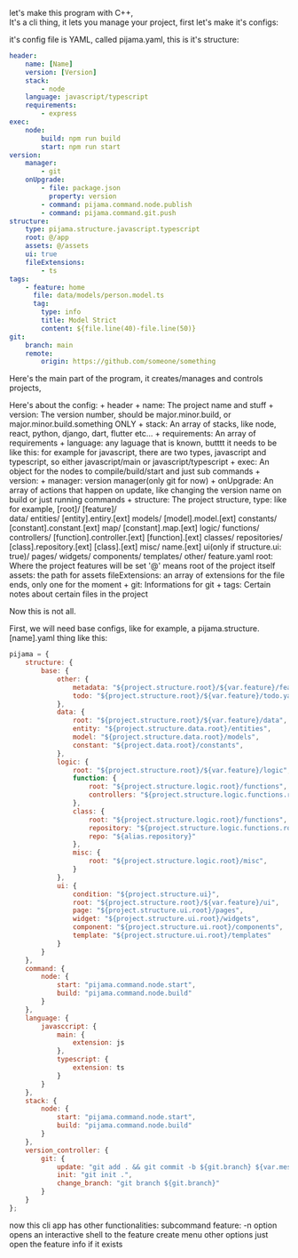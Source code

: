 let's make this program with C++,  
It's a cli thing, it lets you manage your project, first let's make it's configs:

it's config file is YAML, called pijama.yaml, this is it's structure:
```yaml
header:
	name: [Name]
	version: [Version]
	stack: 
		- node
	language: javascript/typescript
	requirements:
		- express
exec:
	node:
		build: npm run build
		start: npm run start
version:
	manager: 
		- git
	onUpgrade:
		- file: package.json
		  property: version
		- command: pijama.command.node.publish
		- command: pijama.command.git.push
structure: 
	type: pijama.structure.javascript.typescript
	root: @/app
	assets: @/assets
	ui: true
	fileExtensions:
		- ts
tags:
	- feature: home
	  file: data/models/person.model.ts
	  tag: 
	  	type: info
	  	title: Model Strict
	  	content: ${file.line(40)-file.line(50)}
git:
	branch: main
	remote:
		origin: https://github.com/someone/something
```

Here's the main part of the program, it creates/manages and controls projects,


Here's about the config:
	+ header
		+ name: The project name and stuff
		+ version: The version number, should be major.minor.build, or major.minor.build.something ONLY
		+ stack: An array of stacks, like node, react, python, django, dart, flutter etc...
		+ requirements: An array of requirements
		+ language: any laguage that is known, butttt it needs to be like this: 
			for example for javascript, there are two types, javascript and typescript, so either javascript/main or javascript/typescript
	+ exec: An object for the nodes to compile/build/start and just sub commands
	+ version: 
		+ manager: version manager(only git for now)
		+ onUpgrade: An array of actions that happen on update, like changing the version name on build or just running commands
	+ structure: The project structure, 
		type: like for example,
				[root]/
					[feature]/		
						data/
							entities/
								[entity].entiry.[ext]
							models/
								[model].model.[ext]
							constants/
								[constant].constant.[ext]
							map/
								[constant].map.[ext]
						logic/
							functions/
								controllers/
									[function].controller.[ext]
								[function].[ext]
							classes/
								repositories/
									[class].repository.[ext]
								[class].[ext]
							misc/
								name.[ext]
						ui(only if structure.ui: true)/
							pages/
							widgets/
							components/
							templates/
							other/
						feature.yaml
		root: Where the project features will be set '@' means root of the project itself
		assets: the path for assets
		fileExtensions: an array of extensions for the file ends, only one for the moment
	+ git: Informations for git
	+ tags: Certain notes about certain files in the project
		
Now this is not all.

First, we will need base configs, like for example, a pijama.structure.[name].yaml thing like this:
```js
pijama = {
	structure: {
		base: {
			other: {
				metadata: "${project.structure.root}/${var.feature}/feature.yaml",
				todo: "${project.structure.root}/${var.feature}/todo.yaml"
			},
			data: {
				root: "${project.structure.root}/${var.feature}/data",
				entity: "${project.structure.data.root}/entities",
				model: "${project.structure.data.root}/models",
				constant: "${project.data.root}/constants",
			},
			logic: {
				root: "${project.structure.root}/${var.feature}/logic",
				function: {
					root: "${project.structure.logic.root}/functions",
					controllers: "${project.structure.logic.functions.root}/controllers",
				},
				class: {
					root: "${project.structure.logic.root}/functions",
					repository: "${project.structure.logic.functions.root}/repositories",
					repo: "${alias.repository}"
				},
				misc: {
					root: "${project.structure.logic.root}/misc",
				}
			},
			ui: {
				condition: "${project.structure.ui}",
				root: "${project.structure.root}/${var.feature}/ui",
				page: "${project.structure.ui.root}/pages",
				widget: "${project.structure.ui.root}/widgets",
				component: "${project.structure.ui.root}/components",
				template: "${project.structure.ui.root}/templates"
			}
		}
	},
	command: {
		node: {
			start: "pijama.command.node.start",
			build: "pijama.command.node.build"
		}
	},
	language: {
		javasccript: {
			main: {
				extension: js
			},
			typescript: {
				extension: ts
			}
		}
	},
	stack: {
		node: {
			start: "pijama.command.node.start",
			build: "pijama.command.node.build"
		}
	},
	version_controller: {
		git: {
			update: "git add . && git commit -b ${git.branch} ${var.message} && git push -b ${git.branch}",
			init: "git init .",
			change_branch: "git branch ${git.branch}"
		}
	}
};
```
now this cli app has other functionalities:
subcommand feature: 
	-n option opens an interactive shell to the feature create menu
	other options just open the feature info if it exists


